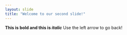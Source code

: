```yaml
---
layout: slide
title: "Welcome to our second slide!"
---
```

**This is bold and this is *italic***
Use the left arrow to go back!

